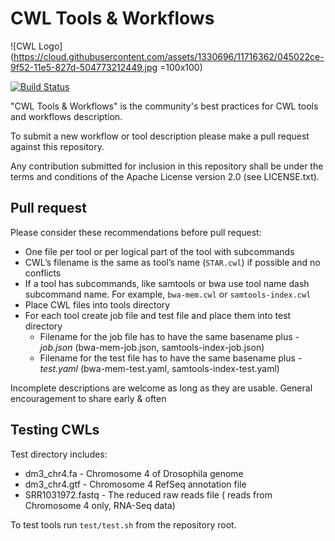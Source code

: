 # CWL Tools & Workflows

![CWL Logo](https://cloud.githubusercontent.com/assets/1330696/11716362/045022ce-9f52-11e5-827d-504773212449.jpg =100x100)


[![Build Status](https://travis-ci.org/common-workflow-language/workflows.svg?branch=master)](https://travis-ci.org/common-workflow-language/workflows)


"CWL Tools & Workflows" is the community's best practices for CWL tools and workflows description. 

To submit a new workflow or tool description please make a pull request against this repository.

Any contribution submitted for inclusion in this repository shall be under the
terms and conditions of the Apache License version 2.0 (see LICENSE.txt).

## Pull request

Please consider these recommendations before pull request:

* One file per tool or per logical part of the tool with subcommands
* CWL’s filename is the same as tool’s name (```STAR.cwl```)  if possible and no conflicts
* If a tool has subcommands, like samtools or bwa use tool name dash subcommand name. For example, ```bwa-mem.cwl``` or ```samtools-index.cwl```
* Place CWL files into tools directory
* For each tool create job file and test file and place them into test directory
  * Filename for the job file has to have the same basename plus *-job.json* (bwa-mem-job.json, samtools-index-job.json)
  * Filename for the test file has to have the same basename plus *-test.yaml* (bwa-mem-test.yaml, samtools-index-test.yaml)

Incomplete descriptions are welcome as long as they are usable.
General encouragement to share early & often

## Testing CWLs

Test directory includes:
* dm3_chr4.fa - Chromosome 4 of Drosophila genome
* dm3_chr4.gtf - Chromosome 4 RefSeq annotation file
* SRR1031972.fastq - The reduced raw reads file ( reads from Chromosome 4 only, RNA-Seq data)

To test tools run ```test/test.sh``` from the repository root.

